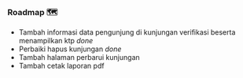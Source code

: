 ### Roadmap 🗺️
- Tambah informasi data pengunjung di kunjungan verifikasi beserta menampilkan ktp *done*
- Perbaiki hapus kunjungan *done*
- Tambah halaman perbarui kunjungan
- Tambah cetak laporan pdf